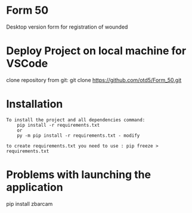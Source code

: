 # Form 50
Desktop version form for registration of wounded


# Deploy Project on local machine for VSCode
clone repository from git:
git clone https://github.com/otd5/Form_50.git


# Installation
    To install the project and all dependencies command:
        pip install -r requirements.txt
        or
        py -m pip install -r requirements.txt - modify

    to create requirements.txt you need to use : pip freeze > requirements.txt
    
    
# Problems with launching the application
pip install zbarcam 
